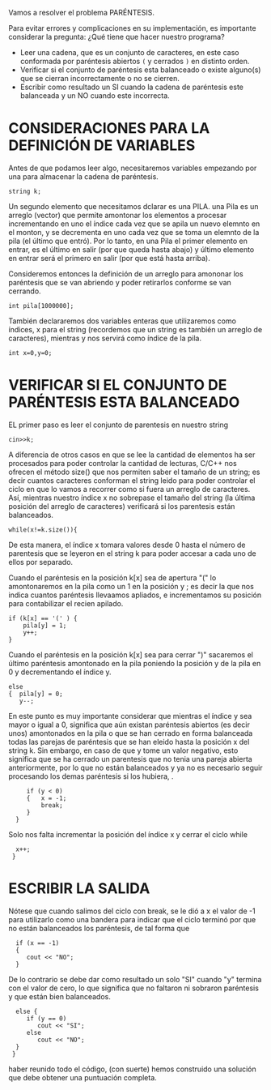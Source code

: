 Vamos a resolver el problema PARÉNTESIS.

Para evitar errores y complicaciones en su implementación, es importante considerar la pregunta: ¿Qué tiene que hacer nuestro programa? 

- Leer una cadena, que es un conjunto de caracteres, en este caso conformada por paréntesis abiertos `(` y cerrados `)` en distinto orden. 
- Verificar si el conjunto de paréntesis esta balanceado o existe alguno(s) que se cierran incorrectamente o no se cierren. 
- Escribir como resultado un SI cuando la cadena de paréntesis este balanceada y un NO cuando este incorrecta. 

# CONSIDERACIONES PARA LA DEFINICIÓN DE VARIABLES 
 
Antes de que podamos leer algo, necesitaremos variables empezando por una para almacenar la cadena de paréntesis. 

```
string k; 
```

Un segundo elemento que necesitamos dclarar es una PILA. una Pila es un arreglo (vector) que permite amontonar los elementos a procesar incrementando en uno el índice cada vez que se apila un nuevo elemnto en el monton, y se decrementa en uno cada vez que se toma un elemnto de la pila (el último que entró). Por lo tanto, en una Pila el primer elemento en entrar, es el último en salir (por que queda hasta abajo) y último elemento en entrar será el primero en salir (por que está hasta arriba). 

Consideremos entonces la definición de un arreglo para amononar los paréntesis que se van abriendo y poder retirarlos conforme se van cerrando. 
 
```
int pila[1000000];
```
  
También declararemos dos variables enteras que utilizaremos como índices, x para el string (recordemos que un string es también un arreglo de caracteres), mientras y nos servirá como índice de la pila. 
 
```
int x=0,y=0;
```

# VERIFICAR SI EL CONJUNTO DE PARÉNTESIS ESTA BALANCEADO 

EL primer paso es leer el conjunto de parentesis en nuestro string

```
cin>>k;
```

A diferencia de otros casos en que se lee la cantidad de elementos ha ser procesados para poder controlar la cantidad de lecturas, C/C++ nos ofrecen el método size() que nos permiten saber el tamaño de un string; es decir cuantos caracteres conforman el string leido para poder controlar el ciclo en que lo vamos a recorrer como si fuera un arreglo de caracteres.
Así, mientras nuestro índice x no sobrepase el tamaño del string (la última posición del arreglo de caracteres) verificará si los parentesis están balanceados. 
  
```
while(x!=k.size()){  
```
  
De esta manera, el índice x tomara valores desde 0 hasta el número de parentesis que se leyeron en el string k para poder accesar a cada uno de ellos por separado.

Cuando el paréntesis en la posición k[x] sea de apertura  "(" lo amontonaremos en la pila como un 1 en la posición 
y ; es decir la que nos indica cuantos paréntesis llevaamos apliados, e incrementamos su posición para contabilizar el recien apilado.

```
if (k[x] == '(' ) {
    pila[y] = 1;
    y++;
}
```

Cuando el paréntesis en la posición k[x] sea para cerrar ")" sacaremos el último paréntesis amontonado en la pila poniendo la posición y de la pila en 0 y decrementando el índice y.
 
```
else 
{  pila[y] = 0;
   y--;
```

En este punto es muy importante considerar que mientras el índice y sea mayor o igual a 0, significa que aún existan paréntesis abiertos (es decir unos) amontonados en la pila o que se han cerrado en forma balanceada todas las parejas de paréntesis que se han eleido hasta la posición x del string k.
Sin embargo, en caso de que y tome un valor negativo, esto significa que se ha cerrado un parentesis que no tenia una pareja abierta anteriormente, por lo que no están balanceados y ya no es necesario seguir procesando los demas paréntesis si los hubiera, .

```
     if (y < 0)
     {   x = -1;
         break;
     }
  }
```
  
Solo nos falta incrementar la posición del índice x y cerrar el ciclo while

```
  x++;
 }
```

# ESCRIBIR LA SALIDA 

Nótese que cuando salimos del ciclo con break, se le dió a x el valor de -1 para utilizarlo como una bandera para indicar que el ciclo terminó por que no están balanceados los paréntesis, de tal forma que 

```
  if (x == -1)
  {
     cout << "NO";
  }  
```

De lo contrario se debe dar como resultado un solo "SI" cuando "y" termina con el valor de cero, lo que significa que no faltaron ni sobraron paréntesis y que están bien balanceados.

```
  else {
     if (y == 0)
        cout << "SI";
     else
        cout << "NO";
  }
 }
```

 haber reunido todo el código, (con suerte) hemos construido una solución que debe obtener una puntuación completa.
